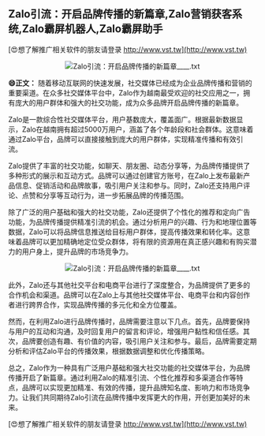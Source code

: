## **Zalo引流：开启品牌传播的新篇章,Zalo营销获客系统,Zalo霸屏机器人,Zalo霸屏助手**

[😍想了解推广相关软件的朋友请登录 http://www.vst.tw](http://www.vst.tw)

 <center><img src="https://vst.tw/MP4/tuiguang/png/7.png" alt="Zalo引流：开启品牌传播的新篇章____.txt"></center>

**😄正文：**
随着移动互联网的快速发展，社交媒体已经成为企业品牌传播和营销的重要渠道。在众多社交媒体平台中，Zalo作为越南最受欢迎的社交应用之一，拥有庞大的用户群体和强大的社交功能，成为众多品牌开启品牌传播的新篇章。

Zalo是一款综合性社交媒体平台，用户基数庞大，覆盖面广。根据最新数据显示，Zalo在越南拥有超过5000万用户，涵盖了各个年龄段和社会群体。这意味着通过Zalo平台，品牌可以直接接触到庞大的用户群体，实现精准传播和有效引流。

Zalo提供了丰富的社交功能，如聊天、朋友圈、动态分享等，为品牌传播提供了多种形式的展示和互动方式。品牌可以通过创建官方账号，在Zalo上发布最新产品信息、促销活动和品牌故事，吸引用户关注和参与。同时，Zalo还支持用户评论、点赞和分享等互动行为，进一步拓展品牌的传播范围。

除了广泛的用户基础和强大的社交功能，Zalo还提供了个性化的推荐和定向广告功能，为品牌传播提供精准引流的机会。通过分析用户的兴趣、行为和地理位置等数据，Zalo可以将品牌信息推送给目标用户群体，提高传播效果和转化率。这意味着品牌可以更加精确地定位受众群体，将有限的资源用在真正感兴趣和有购买潜力的用户身上，提升品牌的市场竞争力。

 <center><img src="https://vst.tw/MP4/tuiguang/png/3.png" alt="Zalo引流：开启品牌传播的新篇章____.txt"></center>

此外，Zalo还与其他社交平台和电商平台进行了深度整合，为品牌提供了更多的合作机会和渠道。品牌可以在Zalo上与其他社交媒体平台、电商平台和内容创作者进行跨界合作，实现品牌传播的多元化和全方位覆盖。

然而，在利用Zalo进行品牌传播时，品牌需要注意以下几点。首先，品牌要保持与用户的互动和沟通，及时回复用户的留言和评论，增强用户黏性和信任感。其次，品牌要创造有趣、有价值的内容，吸引用户关注和参与。最后，品牌需要定期分析和评估Zalo平台的传播效果，根据数据调整和优化传播策略。

总之，Zalo作为一种具有广泛用户基础和强大社交功能的社交媒体平台，为品牌传播开启了新篇章。通过利用Zalo的精准引流、个性化推荐和多渠道合作等特点，品牌可以实现更加精准、有效的传播，提升品牌知名度、影响力和市场竞争力。让我们共同期待Zalo引流在品牌传播中发挥更大的作用，开创更加美好的未来。

[😍想了解推广相关软件的朋友请登录 http://www.vst.tw](http://www.vst.tw)



